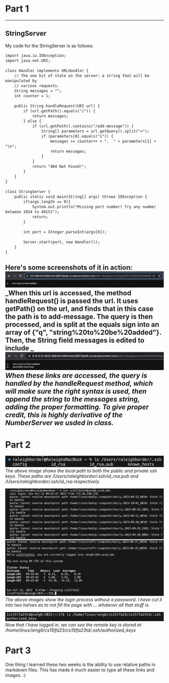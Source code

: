 # Part 1
---
## StringServer
My code for the StringServer is as follows:
```
import java.io.IOException;
import java.net.URI;

class Handler implements URLHandler {
    // The one bit of state on the server: a string that will be manipulated by
    // various requests.
    String messages = "";
    int counter = 1;

    public String handleRequest(URI url) {
        if (url.getPath().equals("/")) {
            return messages;
        } else {
            if (url.getPath().contains("/add-message")) {
                String[] parameters = url.getQuery().split("=");
                if (parameters[0].equals("s")) {
                    messages += counter++ + ".  " + parameters[1] + "\n";
                    return messages;
                }
            }
            return "404 Not Found!";
        }
    }
}

class StringServer {
    public static void main(String[] args) throws IOException {
        if(args.length == 0){
            System.out.println("Missing port number! Try any number between 1024 to 49151");
            return;
        }

        int port = Integer.parseInt(args[0]);

        Server.start(port, new Handler());
    }
}
```
Here's some screenshots of it in action:
![use 1](./lab-2-imgs/first-string.png)
_When this url is accessed, the method handleRequest() is passed the url.  It uses getPath() on the url, and finds that in this case the path is to add-message.  The query is then processed, and is split at the equals sign into an array of {"q", "string%20to%20be%20added"}.  Then, the String field messages is edited to include _
![use 2](./lab-2-imgs/second-string.png)
_When these links are accessed, the query is handled by the handleRequest method, which will make sure the right syntax is used, then append the string to the messages string, adding the proper formatting.  To give proper credit, this is highly derivative of the NumberServer we usded in class._
---
# Part 2
![local ssh key](./lab-2-imgs/SSH-local.png)
_The above image shows the local path to both the public and private ssh keys.  These paths are /Users/raleighborder/.ssh/id_rsa.pub and /Users/raleighborder/.ssh/id_rsa respectively._

![login pt 1](./lab-2-imgs/SSH-login.png)
![login pt 2](./lab-2-imgs/SSH-login-2.png)
_The above images show the login process without a password.  I have cut it into two halves as to not fill the page with ... whatever all that stuff is._

![remote ssh key](./lab-2-imgs/SSH-remote.png)
_Now that I have logged in, we can see the remote key is stored at /home/linux/ieng6/cs15lfa23/cs15lfa23td/.ssh/authorized_keys_
# Part 3
One thing I learned these two weeks is the ability to use relative paths in markdown files.  This has made it much easier to type all these links and images.  :)
